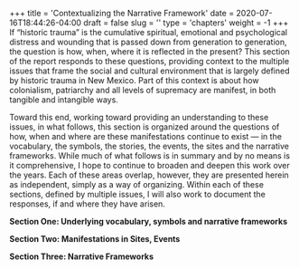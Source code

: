 +++
title = 'Contextualizing the Narrative Framework'
date = 2020-07-16T18:44:26-04:00
draft = false
slug = ''
type = 'chapters'
weight = -1
+++
If “historic trauma” is the cumulative spiritual, emotional and psychological distress and wounding that is passed down from generation to generation, the question is how, when, where it is reflected in the present? This section of the report responds to these questions, providing context to the multiple issues that frame the social and cultural environment that is largely defined by historic trauma in New Mexico. Part of this context is about how colonialism, patriarchy and all levels of supremacy are manifest, in both tangible and intangible ways. 

Toward this end, working toward providing an understanding to these issues, in what follows, this section is organized around the questions of how, when and where are these manifestations continue to exist — in the vocabulary, the symbols, the stories, the events, the sites and the narrative frameworks. While much of what follows is in summary and by no means is it comprehensive, I hope to continue to broaden and deepen this work over the years. Each of these areas overlap, however, they are presented herein as independent, simply as a way of organizing. Within each of these sections, defined by multiple issues, I will also work to document the responses, if and where they have arisen.   

**Section One: 		Underlying vocabulary, symbols and narrative frameworks**

**Section Two: 		Manifestations in Sites, Events**

**Section Three: 	Narrative Frameworks**